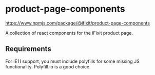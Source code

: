 # product-page-components

https://www.npmjs.com/package/@ifixit/product-page-components

A collection of react components for the iFixit product page.

## Requirements
For IE11 support, you must include polyfills for some missing JS functionality.
Polyfill.io is a good choice.
